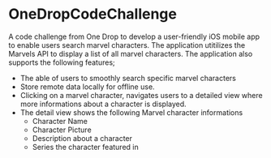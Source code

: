 # OneDropCodeChallenge
A code challenge from One Drop to develop a user-friendly iOS mobile app to enable users search marvel characters. 
The application utitilizes the Marvels API to display a list of all marvel characters. 
The application also supports the following features; 
- The able of users to smoothly search specific marvel characters
- Store remote data locally for offline use. 
- Clicking on a marvel character, navigates users to a detailed view where more informations about a character is displayed. 
- The detail view shows the following Marvel character informations
    - Character Name 
    - Character Picture 
    - Description about a character 
    - Series the character featured in

